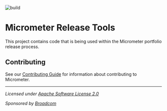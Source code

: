 ![build](https://github.com/marcingrzejszczak/micrometer-release/actions/workflows/build.yml/badge.svg)
# Micrometer Release Tools

This project contains code that is being used within the Micrometer portfolio release process.

## Contributing

See our [Contributing Guide](CONTRIBUTING.md) for information about contributing to Micrometer.

-------------------------------------
_Licensed under [Apache Software License 2.0](https://www.apache.org/licenses/LICENSE-2.0)_

_Sponsored by [Broadcom](https://tanzu.vmware.com)_
